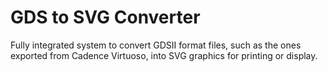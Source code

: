# GDS to SVG Converter

Fully integrated system to convert GDSII format files, such as the ones exported from Cadence Virtuoso, into SVG graphics for printing or display.
